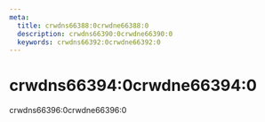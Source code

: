 ```yaml
---
meta:
  title: crwdns66388:0crwdne66388:0
  description: crwdns66390:0crwdne66390:0
  keywords: crwdns66392:0crwdne66392:0
---
```


# crwdns66394:0crwdne66394:0
crwdns66396:0crwdne66396:0

<entry-ad />

<backmatter />
